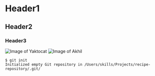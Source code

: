 # Header1
## Header2
### Header3
![Image of Yaktocat](https://octodex.github.com/images/yaktocat.png)
![Image of Akhil](https://dogexpress.in/wp-content/uploads/2022/10/10-Best-Sites-to-Buy-and-Sell-Dogs-Online.jpg)
```
$ git init
Initialized empty Git repository in /Users/skills/Projects/recipe-repository/.git/
```
